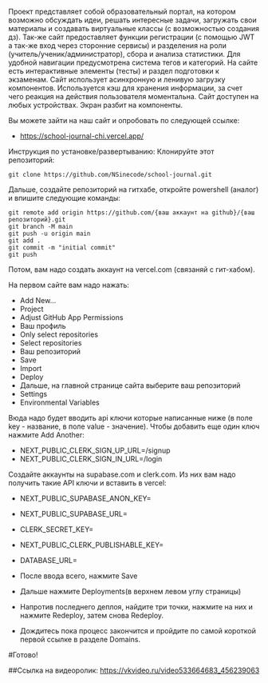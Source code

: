 Проект представляет собой образовательный портал, на котором возможно обсуждать идеи, решать интересные задачи, загружать свои материалы и создавать виртуальные классы (с возможностью создания дз). Так-же сайт предоставляет функции регистрации (с помощью JWT а так-же вход через сторонние сервисы) и разделения на роли (учитель/ученик/администратор), сбора и анализа статистики. Для удобной навигации предусмотрена система тегов и категорий. На сайте есть интерактивные элементы (тесты) и раздел подготовки к экзаменам. Сайт использует асинхронную и ленивую загрузку компонентов. Используется кэш для хранения информации, за счет чего реакция на действия пользователя моментальна. Сайт доступен на любых устройствах. Экран разбит на компоненты.

Вы можете зайти на наш сайт и опробовать по следующей ссылке: 
- https://school-journal-chi.vercel.app/


Инструкция по установке/развертыванию:
Клонируйте этот репозиторий:
```
git clone https://github.com/NSinecode/school-journal.git
```
Дальше, создайте репозиторий на гитхабе, откройте powershell (аналог) и впишите следующие команды:
```
git remote add origin https://github.com/{ваш аккаунт на github}/{ваш репозиторий}.git
git branch -M main
git push -u origin main
git add .
git commit -m "initial commit"
git push
```

Потом, вам надо создать аккаунт на vercel.com (связаняй с гит-хабом).

На первом сайте вам надо нажать: 
- Add New...
- Project
- Adjust GitHub App Permissions
- Ваш профиль
- Only select repositories
- Select repositories
- Ваш репозиторий
- Save
- Import
- Deploy
- Дальше, на главной странице сайта выберите ваш репозиторий
- Settings
- Environmental Variables

Вюда надо будет вводить api ключи которые написанные ниже (в поле key - название, в поле value - значение). Чтобы добавить еще один ключ нажмите Add Another:
- NEXT_PUBLIC_CLERK_SIGN_UP_URL=/signup
- NEXT_PUBLIC_CLERK_SIGN_IN_URL=/login

Создайте аккаунты на supabase.com и clerk.com. Из них вам надо получить такие API ключи и вставить в vercel:
- NEXT_PUBLIC_SUPABASE_ANON_KEY=
- NEXT_PUBLIC_SUPABASE_URL=
- CLERK_SECRET_KEY=
- NEXT_PUBLIC_CLERK_PUBLISHABLE_KEY=
- DATABASE_URL=

- После ввода всего, нажмите Save
- Дальше нажмите Deployments(в верхнем левом углу страницы)
- Напротив последнего деплоя, найдите три точки, нажмите на них и нажмите Redeploy, затем снова Redeploy.
- Дождитесь пока процесс закончится и пройдите по самой короткой первой ссылке в разделе Domains.

#Готово!

##Ссылка на видеоролик:
https://vkvideo.ru/video533664683_456239063
